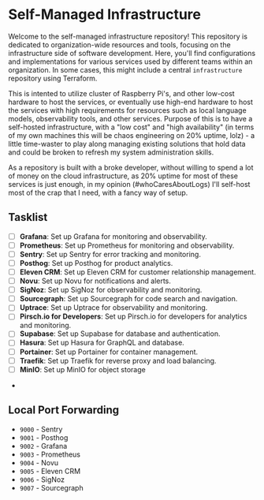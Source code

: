 # Self-Managed Infrastructure

Welcome to the self-managed infrastructure repository! This repository is dedicated to organization-wide resources and
tools, focusing on the infrastructure side of software development. Here, you'll find configurations and implementations
for various services used by different teams within an organization. In some cases, this might include a central
`infrastructure` repository using Terraform.

This is intented to utilize cluster of Raspberry Pi's, and other low-cost hardware to host the services,
or eventually use high-end hardware to host the services with high requirements for resources such as local language
models, observability tools, and other services.
Purpose of this is to have a self-hosted infrastructure, with a "low cost" and "high availability"
(in terms of my own machines this will be chaos engineering on 20% uptime, lolz) -
a little time-waster to play along managing existing solutions that hold data and could be broken to refresh my system
administration skills.

As a repository is built with a broke developer, without willing to spend a lot of money on the cloud infrastructure,
as 20% uptime for most of these services is just enough, in my opinion (#whoCaresAboutLogs) I'll self-host most of the
crap that I need, with a fancy way of setup.

## Tasklist

- [ ] **Grafana**: Set up Grafana for monitoring and observability.
- [ ] **Prometheus**: Set up Prometheus for monitoring and observability.
- [ ] **Sentry**: Set up Sentry for error tracking and monitoring.
- [ ] **Posthog**: Set up Posthog for product analytics.
- [ ] **Eleven CRM**: Set up Eleven CRM for customer relationship management.
- [ ] **Novu**: Set up Novu for notifications and alerts.
- [ ] **SigNoz**: Set up SigNoz for observability and monitoring.
- [ ] **Sourcegraph**: Set up Sourcegraph for code search and navigation.
- [ ] **Uptrace**: Set up Uptrace for observability and monitoring.
- [ ] **Pirsch.io for Developers**: Set up Pirsch.io for developers for analytics and monitoring.
- [ ] **Supabase**: Set up Supabase for database and authentication.
- [ ] **Hasura**: Set up Hasura for GraphQL and database.
- [ ] **Portainer**: Set up Portainer for container management.
- [ ] **Traefik**: Set up Traefik for reverse proxy and load balancing.
- [ ] **MinIO**: Set up MinIO for object storage
-

## Local Port Forwarding

- `9000` - Sentry
- `9001` - Posthog
- `9002` - Grafana
- `9003` - Prometheus
- `9004` - Novu
- `9005` - Eleven CRM
- `9006` - SigNoz
- `9007` - Sourcegraph